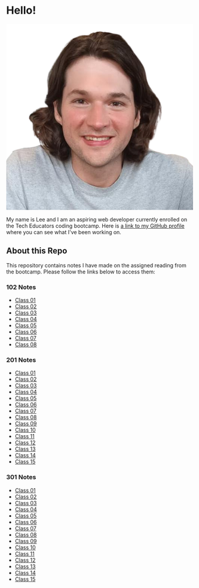# Hello!

![Me](./me-edit.png)

My name is Lee and I am an aspiring web developer currently enrolled on the Tech Educators coding bootcamp. Here is [a link to my GitHub profile](https://github.com/crackerFactory64) where you can see what I've been working on.

## About this Repo

This repository contains notes I have made on the assigned reading from the bootcamp. Please follow the links below to access them:

### 102 Notes

- [Class 01](https://crackerfactory64.github.io/reading-notes/102/class-01)
- [Class 02](https://crackerfactory64.github.io/reading-notes/102/class-02)
- [Class 03](https://crackerfactory64.github.io/reading-notes/102/class-03)
- [Class 04](https://crackerfactory64.github.io/reading-notes/102/class-04)
- [Class 05](https://crackerfactory64.github.io/reading-notes/102/class-05)
- [Class 06](https://crackerfactory64.github.io/reading-notes/102/class-06)
- [Class 07](https://crackerfactory64.github.io/reading-notes/102/class-07)
- [Class 08](https://crackerfactory64.github.io/reading-notes/102/class-08)

### 201 Notes

- [Class 01](https://crackerfactory64.github.io/reading-notes/201/class-01)
- [Class 02](https://crackerfactory64.github.io/reading-notes/201/class-02)
- [Class 03](https://crackerfactory64.github.io/reading-notes/201/class-03)
- [Class 04](https://crackerfactory64.github.io/reading-notes/201/class-04)
- [Class 05](https://crackerfactory64.github.io/reading-notes/201/class-05)
- [Class 06](https://crackerfactory64.github.io/reading-notes/201/class-06)
- [Class 07](https://crackerfactory64.github.io/reading-notes/201/class-07)
- [Class 08](https://crackerfactory64.github.io/reading-notes/201/class-08)
- [Class 09](https://crackerfactory64.github.io/reading-notes/201/class-09)
- [Class 10](https://crackerfactory64.github.io/reading-notes/201/class-10)
- [Class 11](https://crackerfactory64.github.io/reading-notes/201/class-11)
- [Class 12](https://crackerfactory64.github.io/reading-notes/201/class-12)
- [Class 13](https://crackerfactory64.github.io/reading-notes/201/class-13)
- [Class 14](https://crackerfactory64.github.io/reading-notes/201/class-14)
- [Class 15](https://crackerfactory64.github.io/reading-notes/201/class-15)

### 301 Notes

- [Class 01](https://crackerfactory64.github.io/reading-notes/301/class-01)
- [Class 02](https://crackerfactory64.github.io/reading-notes/301/class-02)
- [Class 03](https://crackerfactory64.github.io/reading-notes/301/class-03)
- [Class 04](https://crackerfactory64.github.io/reading-notes/301/class-04)
- [Class 05](https://crackerfactory64.github.io/reading-notes/301/class-05)
- [Class 06](https://crackerfactory64.github.io/reading-notes/301/class-06)
- [Class 07](https://crackerfactory64.github.io/reading-notes/301/class-07)
- [Class 08](https://crackerfactory64.github.io/reading-notes/301/class-08)
- [Class 09](https://crackerfactory64.github.io/reading-notes/301/class-09)
- [Class 10](https://crackerfactory64.github.io/reading-notes/301/class-10)
- [Class 11](https://crackerfactory64.github.io/reading-notes/301/class-11)
- [Class 12](https://crackerfactory64.github.io/reading-notes/301/class-12)
- [Class 13](https://crackerfactory64.github.io/reading-notes/301/class-13)
- [Class 14](https://crackerfactory64.github.io/reading-notes/301/class-14)
- [Class 15](https://crackerfactory64.github.io/reading-notes/301/class-15)

<!---![A happy brain](https://img.freepik.com/free-vector/cute-brain-cartoon-vector-icon-illustration-people-education-icon-concept-isolated-premium-vector_138676-9060.jpg)

# Growth Mindset

A growth mindset believes that a person's ability and talent is not unchangable and through effort and commitment someone can achieve almost anything they'd like to.

This takes the form of seeing challenges and failures as simply '_bumps in the road_' on the path to achievement and in fact essential while learning something new.

> "It’s not that I'm so smart, it’s just that I stay with problems longer." - Albert Einstein

## How to maintain a growth mindset

- Remind yourself that everyone that is great at anything didn't start out that way
- View challenging experiences as opportunities to learn
- Welcome constructive criticism and take advice

### About Me

My name is Lee and here's a link to my [GitHub profile](https://github.com/crackerFactory64)

-->
